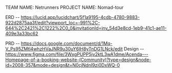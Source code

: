 TEAM NAME: Netrunners
PROJECT NAME: Nomad-tour

ERD -- https://lucid.app/lucidchart/5f1a9195-4cdb-4780-9883-922d2875aa3f/edit?viewport_loc=-991%2C-644%2C2421%2C1222%2C0_0&invitationId=inv_54d3e8cd-1eb9-41c1-ae11-409e3a33bc62

PRD -- https://docs.google.com/document/d/1Mq-V_Ps95ZMtl4whzHVaJNR9u30uY6IH8yTnDG1LNck/edit
Design -- https://www.figma.com/file/3WxgPUPP5jv2ktL3wA1dme/Acenda---Homepage-of-a-booking-website-(Community)?type=design&node-id=2008-357&mode=design&t=N0cjNdnI9zi0DxWQ-0
